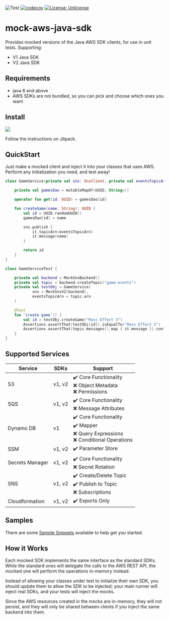 ![Test](https://github.com/oharaandrew314/mock-aws-java-sdk/workflows/Test/badge.svg)
[![codecov](https://codecov.io/gh/oharaandrew314/mock-aws-java-sdk/branch/master/graph/badge.svg)](https://codecov.io/gh/oharaandrew314/mock-aws-java-sdk)
[![License: Unlicense](https://img.shields.io/badge/license-Unlicense-blue.svg)](http://unlicense.org/)

# mock-aws-java-sdk

Provides mocked versions of the Java AWS SDK clients, for use in unit tests.
Supporting:
- V1 Java SDK
- V2 Java SDK

## Requirements

- java 8 and above
- AWS SDKs are not bundled, so you can pick and choose which ones you want

## Install

[![](https://jitpack.io/v/oharaandrew314/mock-aws-java-sdk.svg)](https://jitpack.io/#oharaandrew314/mock-aws-java-sdk)

Follow the instructions on Jitpack.

## QuickStart

Just make a mocked client and inject it into your classes that uses AWS.  Perform any initialization you need, and test away!

```kotlin
class GameService(private val sns: SnsClient, private val eventsTopicArn: String) {

    private val gamesDao = mutableMapOf<UUID, String>()

    operator fun get(id: UUID) = gamesDao[id]

    fun createGame(name: String): UUID {
        val id = UUID.randomUUID()
        gamesDao[id] = name

        sns.publish {
            it.topicArn(eventsTopicArn)
            it.message(name)
        }

        return id
    }
}

class GameServiceTest {

    private val backend = MockSnsBackend()
    private val topic = backend.createTopic("game-events")
    private val testObj = GameService(
            sns = MockSnsV2(backend),
            eventsTopicArn = topic.arn
    )

    @Test
    fun `create game`() {
        val id = testObj.createGame("Mass Effect 3")
        Assertions.assertThat(testObj[id]).isEqualTo("Mass Effect 3")
        Assertions.assertThat(topic.messages().map { it.message }).containsExactly("Mass Effect 3")
    }
}
```

## Supported Services

| Service | SDKs | Support |
| ------- | ---- | ------- | 
| S3 | v1, v2 | :heavy_check_mark: Core Functionality<br/>:x: Object Metadata<br/>:x: Permissions |
| SQS | v1, v2 | :heavy_check_mark: Core Functionality<br/>:x: Message Attributes |
| Dynamo DB | v1 | :heavy_check_mark: Core Functionality<br/>:heavy_check_mark: Mapper<br/>:x: Query Expressions<br/>:x: Conditional Operations<br/> |
| SSM | v1, v2 | :heavy_check_mark: Parameter Store |
| Secrets Manager | v1, v2 | :heavy_check_mark: Core Functionality<br/>:x: Secret Rotation |
| SNS | v1, v2 | :heavy_check_mark: Create/Delete Topic<br/>:heavy_check_mark: Publish to Topic<br/>:x: Subscriptions |
| Cloudformation | v1, v2 | :heavy_check_mark: Exports Only |

## Samples

There are some [Sample Snippets](https://github.com/oharaandrew314/mock-aws-java-sdk/tree/master/src/test/kotlin/io/andrewohara/awsmock/samples) available to help get you started.

## How it Works

Each mocked SDK implements the same interface as the standard SDKs.
While the standard ones will delegate the calls to the AWS REST API,
the mocked one will perform the operations in-memory instead.

Instead of allowing your classes under test to initialize their own SDK,
you should update them to allow the SDK to be injected;
your main runner will inject real SDKs, and your tests will inject the mocks.

Since the AWS resources created in the mocks are in-memory, they will not persist,
and they will only be shared between clients if you inject the same backend into them.
